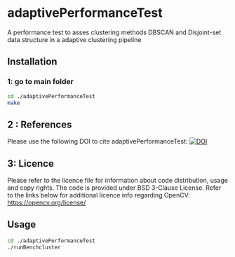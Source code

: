 # adaptivePerformanceTest
A performance test to asses clustering methods DBSCAN and Disjoint-set data structure in a adaptive clustering pipeline

## Installation 

### 1: go to main folder

```bash
cd ./adaptivePerformanceTest
make 
```

## 2 : References
Please use the following DOI to cite adaptivePerformanceTest: 
[![DOI](https://zenodo.org/badge/263191112.svg)](https://zenodo.org/badge/latestdoi/263191112)

## 3: Licence 
Please refer to the licence file for information about code distribution, usage and copy rights. The code is provided under BSD 3-Clause License. 
Refer to the links below for additional licence info regarding OpenCV:
https://opencv.org/license/

## Usage

```bash
cd ./adaptivePerformanceTest
./runBenchcluster 
```
